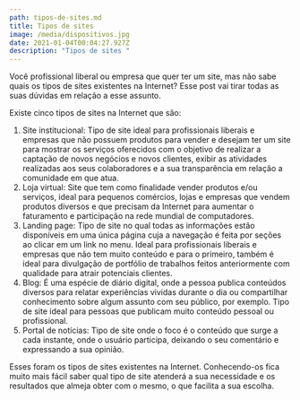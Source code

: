 ```yaml
---
path: tipos-de-sites.md
title: Tipos de sites
image: /media/dispositivos.jpg
date: 2021-01-04T00:04:27.927Z
description: "Tipos de sites "
---
```

Você profissional liberal ou empresa que quer ter um site, mas não sabe quais os tipos de sites existentes na Internet? Esse post vai tirar todas as suas dúvidas em relação a esse assunto.

Existe cinco tipos de sites na Internet que são:

1. Site institucional: Tipo de site ideal para profissionais liberais e empresas que não possuem produtos para vender e desejam ter um site para mostrar os serviços oferecidos com o objetivo de realizar a captação de novos negócios e novos clientes, exibir as atividades realizadas aos seus colaboradores e a sua transparência em relação a comunidade em que atua.
2. Loja virtual: Site que tem como finalidade vender produtos e/ou serviços, ideal para pequenos comércios, lojas e empresas que vendem produtos diversos e que precisam da Internet para aumentar o faturamento e participação na rede mundial de computadores.
3. Landing page: Tipo de site no qual todas as informações estão disponíveis em uma única página cuja a navegação é feita por seções ao clicar em um link no menu. Ideal para profissionais liberais e empresas que não tem muito conteúdo e para o primeiro, também é ideal para divulgação de portfólio de trabalhos feitos anteriormente com qualidade para atrair potenciais clientes.
4. Blog: É uma espécie de diário digital, onde a pessoa publica conteúdos diversos para relatar experiências vividas durante o dia ou compartilhar conhecimento sobre algum assunto com seu público, por exemplo. Tipo de site ideal para pessoas que publicam muito conteúdo pessoal ou profissional.
5. Portal de notícias: Tipo de site onde o foco é o conteúdo que surge a cada instante, onde o usuário participa, deixando o seu comentário e expressando a sua opinião.

Esses foram os tipos de sites existentes na Internet. Conhecendo-os fica muito mais fácil saber qual tipo de site atenderá a sua necessidade e os resultados que almeja obter com o mesmo, o que facilita a sua escolha.